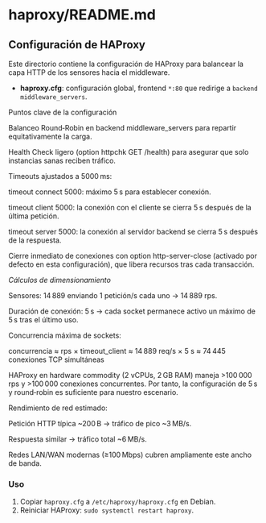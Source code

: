 # haproxy/README.md

## Configuración de HAProxy

Este directorio contiene la configuración de HAProxy para balancear la capa HTTP de los sensores hacia el middleware.

- **haproxy.cfg**: configuración global, frontend `*:80` que redirige a `backend middleware_servers`.

Puntos clave de la configuración

Balanceo Round‑Robin en backend middleware_servers para repartir equitativamente la carga.

Health Check ligero (option httpchk GET /health) para asegurar que solo instancias sanas reciben tráfico.

Timeouts ajustados a 5000 ms:

timeout connect 5000: máximo 5 s para establecer conexión.

timeout client  5000: la conexión con el cliente se cierra 5 s después de la última petición.

timeout server  5000: la conexión al servidor backend se cierra 5 s después de la respuesta.

Cierre inmediato de conexiones con option http-server-close (activado por defecto en esta configuración), que libera recursos tras cada transacción.

*Cálculos de dimensionamiento*

Sensores: 14 889 enviando 1 petición/s cada uno → 14 889 rps.

Duración de conexión: 5 s → cada socket permanece activo un máximo de 5 s tras el último uso.

Concurrencia máxima de sockets:

concurrencia ≈ rps × timeout_client
             ≈ 14 889 req/s × 5 s
             ≈ 74 445 conexiones TCP simultáneas

HAProxy en hardware commodity (2 vCPUs, 2 GB RAM) maneja >100 000 rps y >100 000  conexiones concurrentes. Por tanto, la configuración de 5 s y round‑robin es suficiente para nuestro escenario.

Rendimiento de red estimado:

Petición HTTP típica ~200 B → tráfico de pico ~3 MB/s.

Respuesta similar → tráfico total ~6 MB/s.

Redes LAN/WAN modernas (≥100 Mbps) cubren ampliamente este ancho de banda.

### Uso

1. Copiar `haproxy.cfg` a `/etc/haproxy/haproxy.cfg` en Debian.
2. Reiniciar HAProxy: `sudo systemctl restart haproxy`.

